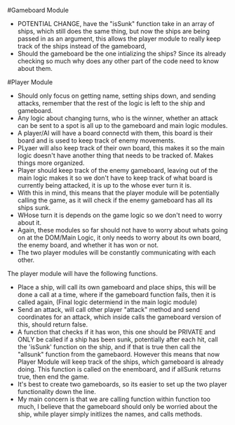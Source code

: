 #Gameboard Module

- POTENTIAL CHANGE, have the "isSunk" function take in an array of ships, which still does the same thing, but now the ships are being passed in as an argument, this allows the player module to really keep track of the ships instead of the gameboard,
- Should the gameboard be the one intializing the ships? Since its already checking so much why does any other part of the code need to know about them.

#Player Module

- Should only focus on getting name, setting ships down, and sending attacks, remember that the rest of the logic is left to the ship and gameboard.
- Any logic about changing turns, who is the winner, whether an attack can be sent to a spot is all up to the gameboard and main logic modules.
- A player/AI will have a board connectd with them, this board is their board and is used to keep track of enemy movements.
- PLyaer will also keep track of their own board, this makes it so the main logic doesn't have another thing that needs to be tracked of. Makes things more organized.
- Player should keep track of the enemy gameboard, leaving out of the main logic makes it so we don't have to keep track of what board is currently being attacked, it is up to the whose ever turn it is.
- With this in mind, this means that the player module will be potentially calling the game, as it will check if the enemy gameboard has all its ships sunk.
- WHose turn it is depends on the game logic so we don't need to worry about it.
- Again, these modules so far should not have to worry about whats going on at the DOM/Main Logic, it only needs to worry about its own board, the enemy board, and whether it has won or not.
- The two player modules will be constantly communicating with each other.

The player module will have the following functions.

- Place a ship, will call its own gameboard and place ships, this will be done a call at a time, where if the gameboard function fails, then it is called again, (Final logic determiend in the main logic module)
- Send an attack, will call other player "attack" method and send coordinates for an attack, which inside calls the gameboard version of this, should return false.
- A function that checks if it has won, this one should be PRIVATE and ONLY be called if a ship has been sunk, potentially after each hit, call the 'isSunk' function on the ship, and if that is true then call the "allsunk" function from the gamebaord. However this means that now Player Module will keep track of the ships, which gameboard is already doing. This function is called on the enemboard, and if allSunk returns true, then end the game.
- It's best to create two gameboards, so its easier to set up the two player functionality down the line.
- My main concern is that we are calling function within function too much, I believe that the gameboard should only be worried about the ship, while player simply initlizes the names, and calls methods.
